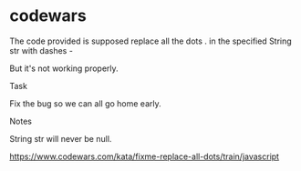 # codewars
The code provided is supposed replace all the dots . in the specified String str with dashes -

But it's not working properly.

Task

Fix the bug so we can all go home early.

Notes

String str will never be null.  

https://www.codewars.com/kata/fixme-replace-all-dots/train/javascript